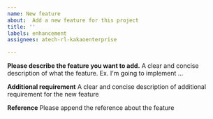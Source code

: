 ```yaml
---
name: New feature
about:  Add a new feature for this project
title: ''
labels: enhancement
assignees: atech-rl-kakaoenterprise

---
```


**Please describe the feature you want to add.**
A clear and concise description of what the feature. Ex. I'm going to implement ...

**Additional requirement**
A clear and concise description of additional requirement for the new feature

**Reference**
Please append the reference about the feature
